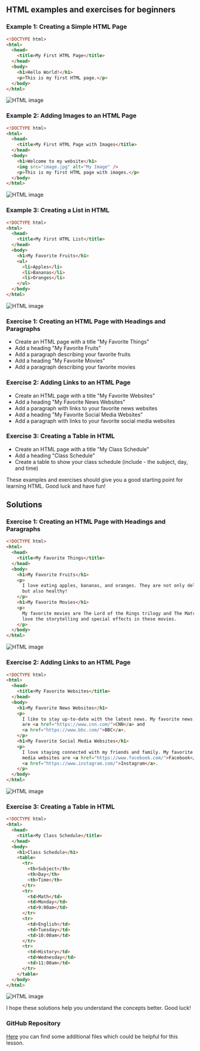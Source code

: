 ## HTML examples and exercises for beginners

### Example 1: Creating a Simple HTML Page

```html
<!DOCTYPE html>
<html>
  <head>
    <title>My First HTML Page</title>
  </head>
  <body>
    <h1>Hello World!</h1>
    <p>This is my first HTML page.</p>
  </body>
</html>
```

![HTML image](/Articles/FrontEnd/HTML/example1.png "HTML introduction")

### Example 2: Adding Images to an HTML Page

```html
<!DOCTYPE html>
<html>
  <head>
    <title>My First HTML Page with Images</title>
  </head>
  <body>
    <h1>Welcome to my website</h1>
    <img src="image.jpg" alt="My Image" />
    <p>This is my first HTML page with images.</p>
  </body>
</html>
```

![HTML image](/Articles/FrontEnd/HTML/example2.png "HTML introduction")

### Example 3: Creating a List in HTML

```html
<!DOCTYPE html>
<html>
  <head>
    <title>My First HTML List</title>
  </head>
  <body>
    <h1>My Favorite Fruits</h1>
    <ul>
      <li>Apples</li>
      <li>Bananas</li>
      <li>Oranges</li>
    </ul>
  </body>
</html>
```

![HTML image](/Articles/FrontEnd/HTML/example3.png "HTML introduction")

### Exercise 1: Creating an HTML Page with Headings and Paragraphs

- Create an HTML page with a title "My Favorite Things"
- Add a heading "My Favorite Fruits"
- Add a paragraph describing your favorite fruits
- Add a heading "My Favorite Movies"
- Add a paragraph describing your favorite movies

### Exercise 2: Adding Links to an HTML Page

- Create an HTML page with a title "My Favorite Websites"
- Add a heading "My Favorite News Websites"
- Add a paragraph with links to your favorite news websites
- Add a heading "My Favorite Social Media Websites"
- Add a paragraph with links to your favorite social media websites

### Exercise 3: Creating a Table in HTML

- Create an HTML page with a title "My Class Schedule"
- Add a heading "Class Schedule"
- Create a table to show your class schedule (include - the subject, day, and time)

These examples and exercises should give you a good starting point for learning HTML. Good luck and have fun!

## Solutions

### Exercise 1: Creating an HTML Page with Headings and Paragraphs

```html
<!DOCTYPE html>
<html>
  <head>
    <title>My Favorite Things</title>
  </head>
  <body>
    <h1>My Favorite Fruits</h1>
    <p>
      I love eating apples, bananas, and oranges. They are not only delicious,
      but also healthy!
    </p>
    <h1>My Favorite Movies</h1>
    <p>
      My favorite movies are The Lord of the Rings trilogy and The Matrix. I
      love the storytelling and special effects in these movies.
    </p>
  </body>
</html>
```

![HTML image](/Articles/FrontEnd/HTML/solution1.png "HTML introduction")

### Exercise 2: Adding Links to an HTML Page

```html
<!DOCTYPE html>
<html>
  <head>
    <title>My Favorite Websites</title>
  </head>
  <body>
    <h1>My Favorite News Websites</h1>
    <p>
      I like to stay up-to-date with the latest news. My favorite news websites
      are <a href="https://www.cnn.com/">CNN</a> and
      <a href="https://www.bbc.com/">BBC</a>.
    </p>
    <h1>My Favorite Social Media Websites</h1>
    <p>
      I love staying connected with my friends and family. My favorite social
      media websites are <a href="https://www.facebook.com/">Facebook</a> and
      <a href="https://www.instagram.com/">Instagram</a>.
    </p>
  </body>
</html>
```

![HTML image](/Articles/FrontEnd/HTML/solution2.png "HTML introduction")

### Exercise 3: Creating a Table in HTML

```html
<!DOCTYPE html>
<html>
  <head>
    <title>My Class Schedule</title>
  </head>
  <body>
    <h1>Class Schedule</h1>
    <table>
      <tr>
        <th>Subject</th>
        <th>Day</th>
        <th>Time</th>
      </tr>
      <tr>
        <td>Math</td>
        <td>Monday</td>
        <td>9:00am</td>
      </tr>
      <tr>
        <td>English</td>
        <td>Tuesday</td>
        <td>10:00am</td>
      </tr>
      <tr>
        <td>History</td>
        <td>Wednesday</td>
        <td>11:00am</td>
      </tr>
    </table>
  </body>
</html>
```

![HTML image](/Articles/FrontEnd/HTML/solution3.png "HTML introduction")

I hope these solutions help you understand the concepts better. Good luck!

### GitHub Repository

[Here](https://github.com/SamuelFoc/Cerebro-Stream-Projects/tree/main/FrontEnd/HTML/Exercises) you can find some additional files which could be helpful for this lesson.
